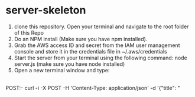 # server-skeleton

1) clone this repository. Open your terminal and navigate to the root folder of this Repo <br>
2) Do an NPM install (Make sure you have npm installed). <br> 
3) Grab the AWS access ID and secret from the IAM user management console and store it in the credentials file in     ~/.aws/credentials <br>
4) Start the server from your terminal using the following command: node server.js (make sure you have node installed) <br>
5) Open a new terminal window and type: <br>
<br>
POST:- curl -i -X POST -H 'Content-Type: application/json' -d '{"title": "<title>", "path": "<path to file>"' http://localhost:3000/upload/

<br>

GET:- curl -i -X GET http://localhost:3000/listBuckets


